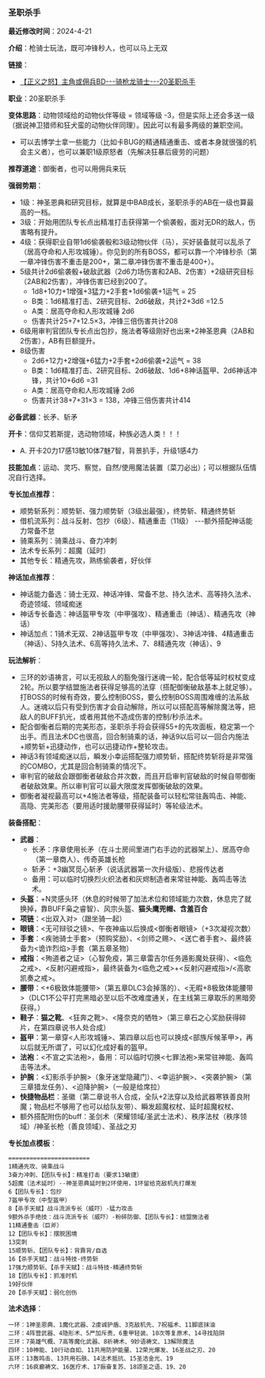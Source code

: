 ### 圣职杀手

**最近修改时间**：2024-4-21

**介绍**：枪骑士玩法，既可冲锋秒人，也可以马上无双

**链接**：

- [【正义之怒】主角或佣兵BD---骑枪龙骑士---20圣职杀手](https://tieba.baidu.com/p/7684163945?pn=1)

**职业**：20圣职杀手

**变体思路**：动物领域给的动物伙伴等级 = 领域等级 -3，但是实际上还会多送一级（据说神卫猎师和狂犬蛮的动物伙伴同理）。因此可以有最多两级的兼职空间。

- 可以去博学士拿一些能力（比如卡BUG的精通精通重击、或者本身就很强的机会主义者），也可以兼职1级原怒者（先解决狂暴后疲劳的问题）

**推荐道途**：御衡者，也可以用佣兵来玩

**强弱势期**：

- 1级：神圣恩典和研究目标，就算是中BAB成长，圣职杀手的AB在一级也算最高的一档。
- 3级：开始用团队专长点出精准打击获得第一个偷袭骰，面对无DR的敌人，伤害略有提升。
- 4级：获得职业自带1d6偷袭骰和3级动物伙伴（马），买好装备就可以乱杀了（居高夺命和人形攻城锤）。你见到的所有BOSS，都可以靠一个冲锋秒杀（第一章冲锋伤害不重击是200+，第二章冲锋伤害不重击是400+）。
- 5级共计2d6偷袭骰+破敌武器（2d6力场伤害和2AB、2伤害）+2级研究目标（2AB和2伤害），冲锋伤害已经到200了。
  - 1d8+10力+1增强+3猛力+2手套+1d6偷袭+1运气 = 25
  - B类：1d6精准打击、2研究目标、2d6破敌，共计2+3d6 =12.5
  - A类：居高夺命和人形攻城锤 2d6
  - 伤害共计25+7+12.5×3，冲锋三倍伤害共计208
- 6级用审判官团队专长点出包抄，施法者等级刚好也出来+2神圣恩典（2AB和2伤害），AB有巨额提升。
- 8级伤害
  - 2d6+12力+2增强+6猛力+2手套+2d6偷袭+2运气 = 38
  - B类：1d6精准打击、2研究目标、2d6破敌、1d6+8神话盔甲、2d6神话冲锋，共计10+6d6 =31
  - A类：居高夺命和人形攻城锤 2d6
  - 伤害共计38+7+31×3 = 138，冲锋三倍伤害共计414

**必备武器**：长矛、斩矛

**开卡**：信仰艾若斯提，选动物领域，种族必选人类！！！

- A. 开卡20力17感13敏10体7魅7智，背景扒手，升级1感4力

**技能加点**：运动、灵巧、察觉，自然/使用魔法装置（菜刀必出）；可以根据队伍情况自行选择。

**专长加点推荐**：

- 顺势斩系列：顺势斩、强力顺势斩（3级出最强），终势斩、精通终势斩
- 借机流系列：战斗反射、包抄（6级）、精通重击（11级） ---额外搭配神话能力常备不怠
- 骑乘系列：骑乘战斗、奋力冲刺
- 法术专长系列：超魔（延时）
- 其他专长：精通先攻，熟练偷袭者，好伙伴

**神话加点推荐**：

- 神话能力备选：骑士无双、神话冲锋、常备不怠、持久法术、高等持久法术、奇迹领域、领域痴迷
- 神话专长备选：神话盔甲专攻（中甲强攻）、精通重击（神话）、精通先攻（神话）
- 神话加点：1骑术无双、2神话盔甲专攻（中甲强攻）、3神话冲锋、4精通重击（神话）、5持久法术、6高等持久法术、7、8精通先攻（神话）、9

**玩法解析**：

- 三环的妙语祷言，可以无视敌人的豁免强行迷魂一轮，配合低等延时权杖变成2轮。所以要学结盟施法者获得足够高的法穿（搭配御衡破敌基本上就足够）。打BOSS的时候有奇效，要么控制BOSS，要么控制BOSS周围难缠的法系敌人。迷魂以后只有受到伤害才会自动解除，所以可以搭配高等解除魔法等，把敌人的BUFF扒光，或者用其他不造成伤害的控制/秒杀法术。
- 配合御衡者后期的完美形态，圣职杀手将会获得55+的先攻面板，稳定第一个出手。而且法术DC也很高，回合制骑乘的话，神话9以后可以一回合内施法+顺势斩+迅捷动作，也可以迅捷动作+整轮攻击。
- 神话3有领域痴迷以后，瞬发小幸运搭配强力顺势斩，搭配终势斩将是非常强的COMBO，尤其是回合制骑乘的情况下。
- 审判官的破敌会跟御衡者破敌合并次数，而且开启审判官破敌的时候自带御衡者破敌效果。所以审判官可以最大限度发挥御衡破敌的效果。
- 御衡者凝视最高可以+4施法者等级，搭配装备可以轻松常驻轰鸣击、神能、高隐、完美形态（要用适时援助腰带获得延时）等轮级法术。

**装备搭配**：

- **武器**：
  - 长矛：序章使用长矛（在斗士房间里进门右手边的武器架上）、居高夺命（第一章商人）、传奇英雄长枪
  - 斩矛：+3幽冥觅心斩矛（说话武器第一次升级版）、悲报传达者
  - 备用：可以临时切换烈火织法者和灰烬制造者来常驻神能、轰鸣击等法术。
- **头盔**：+N灵感头环（休息的时候带了加法术位和领域能力次数，休息完了就换掉，靠BUFF枭之睿智）、风宗头盔、**猫头鹰兜帽、含羞百合**
- **项链**：<出双入对>（跟坐骑一起）
- **眼镜**：<无可辩驳之镜>、午夜神庙以后换成<御衡者眼镜>（+3次凝视次数）
- **手套**：<疾驰骑士手套>（预购奖励）、<剑师之赐>、<送亡者手套>、最终装备为<诡诈烈焰>手套（第五章圣物）
- **戒指**：<殉道者之证>（心智免疫，第三章雷吉尔任务遁影魔处获得）、<临危之戒>、<反射闪避戒指>，最终装备为<临危之戒>+<反射闪避戒指>/<高歌凯奏之戒>。
- **腰带**：<+6极致体能腰带>（第五章DLC3会掉落的）、<无暇+8极致体能腰带>（DLC1不公平打完黑暗必至以后不改难度通关，在主线第三章取乐的黑暗旁获得。）
- **鞋子**：**猫之靴**、<狂奔之靴>、<隆奈克的牺牲>（第三章石之心奖励获得碎片，在第四章说书人处合成）
- **盔甲**：第一章穿<人形攻城锤>、第四章以后也可以换成<部族斥候革甲>，再以后就无所谓了，可以幻化成好看的盔甲。
- **法袍**：<不宣之实法袍>，备用：可以临时切换<七罪法袍>来常驻神能、轰鸣击等法术。
- **护腕**：<幻影杀手护腕>（象牙迷堂隐藏门）、<幸运护腕>、<突袭护腕>（第三章猎龙任务）、<迫降护腕>（一般是给席拉）
- **快捷物品栏**：圣徽（第二章说书人合成，全队+2法穿以及给武器寒铁善良附魔；物品栏不够用了也可以给队友带）、瞬发超魔权杖、延时超魔权杖、
- 额外搭配附伤的buff：圣剑术（荣耀领域/圣武士法术）、秩序法杖（秩序领域）/神圣长枪（善良领域）、圣战之刃

**专长加点模板**：

```
=======================
1精通先攻、骑乘战斗
3奋力冲刺、【团队专长】：精准打击（要求13敏捷）
5超魔（法术延时）--神圣恩典延时到2环使用，1环留给克敌机先打爆发
6【团队专长】：包抄
7盔甲专攻（中型盔甲）
8【杀手天赋】战斗流派专长（威吓）-猛力攻击
9额外杀手绝技：战斗流派专长（威吓）-粉碎防御、【团队专长】：结盟施法者
11精通重击（巨斧）
12【团队专长】：摆脱困境
13突刺
15顺势斩、【团队专长】：背靠背/自选
16【杀手天赋】：战斗特技-终势斩
17强力顺势斩、【杀手天赋】：战斗特技-精通终势斩
18【团队专长】：抓准时机
19好伙伴
20【杀手天赋】：弱化创伤

```

**法术选择**：

```
一环：1神圣恩典、1魔化武器、2虔诚护盾、3克敌机先、7祝福术、11脚底抹油
二环：4阵营武器、4隐形术、5严加斥责、6重甲轻装、10次等复原术、14寻找陷阱
三环：7英雄气概、7高等魔化武器、8祈祷术、9妙语祷文、13解除魔法
四环：10神能、10行动自如、11共用防护能量、12荣光爆发、16圣战之刃、20
五环：13轰鸣击、13共用石肤、14法术抵抗、15圣洁金光、19
六环：16疯癫祷文、16医疗术、17振奋复苏、18颂圣之语、19、20
```
